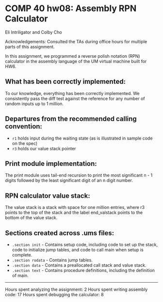 # COMP 40 hw08: Assembly RPN Calculator
Eli Intriligator and Colby Cho

Acknowledgements:
	Consulted the TAs during office hours for multiple parts of this assignment.

In this assignment, we programmed a reverse polish notation (RPN) calculator in the
assembly language of the UM virtual machine built for HW6.

## What has been correctly implemented:
To our knowledge, everything has been correctly implemented. We consistently
pass the diff test against the reference for any number of random inputs up to 1 million.

## Departures from the recommended calling convention:
- `r1` holds input during the waiting state (as is illustrated in sample code on the spec)
- `r3` holds our value stack pointer

## Print module implementation:
The print module uses tail-end recursion to print the most significant n - 1 digits
followed by the least significant digit of an n digit number.

## RPN calculator value stack:
The value stack is a stack with space for one million entries, where r3 points to
the top of the stack and the label end_valstack points to the bottom of the value stack.

## Sections created across .ums files:
- `.section init` - Contains setup code, including code to set up the stack, code to initialize
				jump tables, and code to call main when setup is complete.
- `.section rodata` - Contains jump tables.
- `.section data` - Contains a preallocated call stack and value stack.
- `.section text` - Contains procedure definitions, including the definition of main.

---

Hours spent analyzing the assignment: 2
Hours spent writing assembly code: 17
Hours spent debugging the calculator: 8
